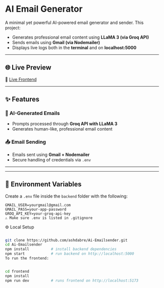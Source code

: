 # AI Email Generator

A minimal yet powerful AI-powered email generator and sender. This project:

- Generates professional email content using **LLaMA 3 (via Groq API)**
- Sends emails using **Gmail (via Nodemailer)**
- Displays live logs both in the **terminal** and on **localhost:5000**

---

## 🌐 Live Preview

🔗 [Live Frontend](https://ai-email-r.netlify.app/)


---

## ✨ Features

### 🧠 AI-Generated Emails
- Prompts processed through **Groq API with LLaMA 3**
- Generates human-like, professional email content

### 📤 Email Sending
- Emails sent using **Gmail + Nodemailer**
- Secure handling of credentials via `.env`


---

---

## 🔐 Environment Variables

Create a `.env` file inside the `backend` folder with the following:

```env
GMAIL_USER=yourgmail@gmail.com
GMAIL_PASS=your-app-password
GROQ_API_KEY=your-groq-api-key
⚠️ Make sure .env is listed in .gitignore
```

⚙️ Local Setup
```bash

git clone https://github.com/ashdabre/Ai-Emailsender.git
cd Ai-Emailsender
npm install          # install backend dependencies
npm start            # run backend on http://localhost:5000
To run the frontend:


cd frontend
npm install
npm run dev          # runs frontend on http://localhost:5173
```

